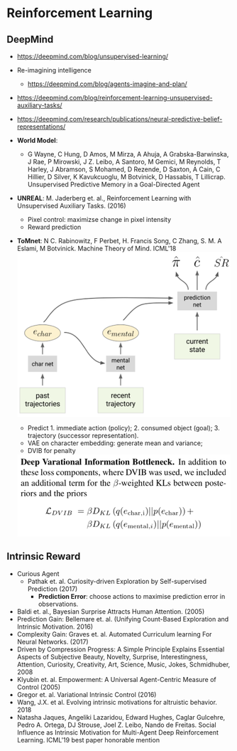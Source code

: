 # Reinforcement Learning

## DeepMind
- https://deepmind.com/blog/unsupervised-learning/
- Re-imagining intelligence
	- https://deepmind.com/blog/agents-imagine-and-plan/
- https://deepmind.com/blog/reinforcement-learning-unsupervised-auxiliary-tasks/
- https://deepmind.com/research/publications/neural-predictive-belief-representations/
- **World Model**:
	- G Wayne, C Hung, D Amos, M Mirza, A Ahuja, A Grabska-Barwinska, J Rae, P Mirowski, J Z. Leibo, A Santoro, M Gemici, M Reynolds, T Harley, J Abramson, S Mohamed, D Rezende, D Saxton, A Cain, C Hillier, D Silver, K Kavukcuoglu, M Botvinick, D Hassabis, T Lillicrap. Unsupervised Predictive Memory in a Goal-Directed Agent
- **UNREAL**: M. Jaderberg et. al., Reinforcement Learning with Unsupervised Auxiliary Tasks. (2016)
	- Pixel control: maximizse change in pixel intensity
	- Reward prediction
- **ToMnet**: N C. Rabinowitz, F Perbet, H. Francis Song, C Zhang, S. M. A Eslami, M Botvinick. Machine Theory of Mind. ICML'18
	<img src = '/Weak-Unsupervised/images/tomnet.png' width = '500px'>

	- Predict 1. immediate action (policy); 2. consumed object (goal); 3. trajectory (successor representation).
	- VAE on character embedding: generate mean and variance;
	- DVIB for penalty
	<img src = '/Weak-Unsupervised/images/tomnet2.png' width = '500px'>

## Intrinsic Reward
- Curious Agent
	- Pathak et. al. Curiosity-driven Exploration by Self-supervised Prediction (2017)
		- **Prediction Error**: choose actions to maximise prediction error in observations.
- Baldi et. al., Bayesian Surprise Attracts Human Attention. (2005)
- Prediction Gain: Bellemare et. al. (Unifying Count-Based Exploration and Intrinsic Motivation. 2016)
- Complexity Gain: Graves et. al. Automated Curriculum learning For Neural Networks. (2017)
- Driven by Compression Progress: A Simple Principle Explains Essential Aspects of Subjective Beauty, Novelty, Surprise, Interestingness, Attention, Curiosity, Creativity, Art, Science, Music, Jokes, Schmidhuber, 2008
- Klyubin et. al. Empowerment: A Universal Agent-Centric Measure of Control (2005)
- Gregor et. al. Variational Intrinsic Control (2016)
- Wang, J.X. et al. Evolving intrinsic motivations for altruistic behavior. 2018
- Natasha Jaques, Angeliki Lazaridou, Edward Hughes, Caglar Gulcehre, Pedro A. Ortega, DJ Strouse, Joel Z. Leibo, Nando de Freitas. Social Influence as Intrinsic Motivation for Multi-Agent Deep Reinforcement Learning. ICML'19 best paper honorable mention
